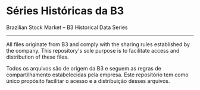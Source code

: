 # Séries Históricas da B3
Brazilian Stock Market – B3 Historical Data Series

-------
All files originate from B3 and comply with the sharing rules established by the company. This repository's sole purpose is to facilitate access and distribution of these files.

Todos os arquivos são de origem da B3 e seguem as regras de compartilhamento estabelecidas pela empresa. Este repositório tem como único propósito facilitar o acesso e a distribuição desses arquivos.
